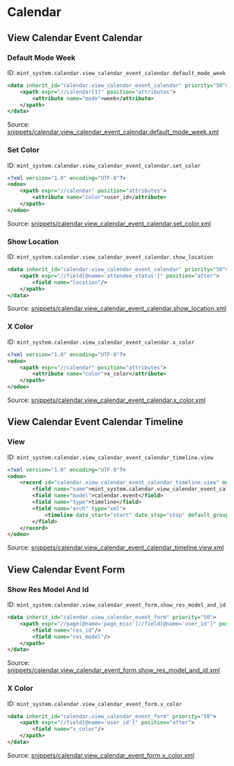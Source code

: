 # Calendar
## View Calendar Event Calendar  
### Default Mode Week  
ID: `mint_system.calendar.view_calendar_event_calendar.default_mode_week`  
```xml
<data inherit_id="calendar.view_calendar_event_calendar" priority="50">
    <xpath expr="//calendar[1]" position="attributes">
        <attribute name="mode">week</attribute>
    </xpath>
</data>

```
Source: [snippets/calendar.view_calendar_event_calendar.default_mode_week.xml](https://github.com/Mint-System/Odoo-Build/tree/main/snippets/calendar.view_calendar_event_calendar.default_mode_week.xml)

### Set Color  
ID: `mint_system.calendar.view_calendar_event_calendar.set_color`  
```xml
<?xml version="1.0" encoding="UTF-8"?>
<odoo>
    <xpath expr="//calendar" position="attributes">
        <attribute name="color">user_id</attribute>
    </xpath>
</odoo>

```
Source: [snippets/calendar.view_calendar_event_calendar.set_color.xml](https://github.com/Mint-System/Odoo-Build/tree/main/snippets/calendar.view_calendar_event_calendar.set_color.xml)

### Show Location  
ID: `mint_system.calendar.view_calendar_event_calendar.show_location`  
```xml
<data inherit_id="calendar.view_calendar_event_calendar" priority="50">
    <xpath expr="//field[@name='attendee_status']" position="after">
        <field name="location"/>
    </xpath>
</data>

```
Source: [snippets/calendar.view_calendar_event_calendar.show_location.xml](https://github.com/Mint-System/Odoo-Build/tree/main/snippets/calendar.view_calendar_event_calendar.show_location.xml)

### X Color  
ID: `mint_system.calendar.view_calendar_event_calendar.x_color`  
```xml
<?xml version="1.0" encoding="UTF-8"?>
<odoo>
    <xpath expr="//calendar" position="attributes">
        <attribute name="color">x_color</attribute>
    </xpath>
</odoo>

```
Source: [snippets/calendar.view_calendar_event_calendar.x_color.xml](https://github.com/Mint-System/Odoo-Build/tree/main/snippets/calendar.view_calendar_event_calendar.x_color.xml)

## View Calendar Event Calendar Timeline  
### View  
ID: `mint_system.calendar.view_calendar_event_calendar_timeline.view`  
```xml
<?xml version="1.0" encoding="UTF-8"?>
<odoo>
    <record id="calendar.view_calendar_event_calendar_timeline.view" model="ir.ui.view">
        <field name="name">mint_system.calendar.view_calendar_event_calendar_timeline.view</field>
        <field name="model">calendar.event</field>
        <field name="type">timeline</field>
        <field name="arch" type="xml">
            <timeline date_start="start" date_stop="stop" default_group_by="partner_id" event_open_popup="true"/>
        </field>
    </record>
</odoo>

```
Source: [snippets/calendar.view_calendar_event_calendar_timeline.view.xml](https://github.com/Mint-System/Odoo-Build/tree/main/snippets/calendar.view_calendar_event_calendar_timeline.view.xml)

## View Calendar Event Form  
### Show Res Model And Id  
ID: `mint_system.calendar.view_calendar_event_form.show_res_model_and_id`  
```xml
<data inherit_id="calendar.view_calendar_event_form" priority="50">
    <xpath expr="//page[@name='page_misc']//field[@name='user_id']" position="after">
        <field name="res_id"/>
        <field name="res_model"/>
    </xpath>
</data>

```
Source: [snippets/calendar.view_calendar_event_form.show_res_model_and_id.xml](https://github.com/Mint-System/Odoo-Build/tree/main/snippets/calendar.view_calendar_event_form.show_res_model_and_id.xml)

### X Color  
ID: `mint_system.calendar.view_calendar_event_form.x_color`  
```xml
<data inherit_id="calendar.view_calendar_event_form" priority="50">
    <xpath expr="//field[@name='user_id']" position="after">
        <field name="x_color"/>
    </xpath>
</data>

```
Source: [snippets/calendar.view_calendar_event_form.x_color.xml](https://github.com/Mint-System/Odoo-Build/tree/main/snippets/calendar.view_calendar_event_form.x_color.xml)

